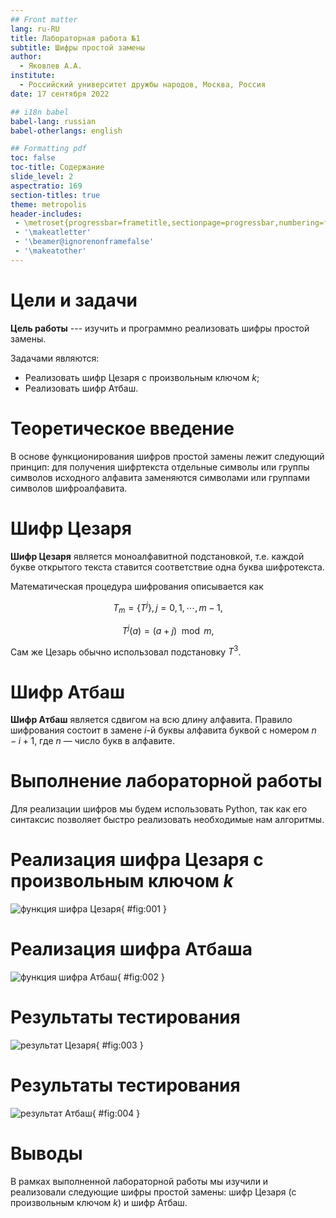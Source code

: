 ```yaml
---
## Front matter
lang: ru-RU
title: Лабораторная работа №1
subtitle: Шифры простой замены
author:
  - Яковлев А.А.
institute:
  - Российский университет дружбы народов, Москва, Россия
date: 17 сентября 2022

## i18n babel
babel-lang: russian
babel-otherlangs: english

## Formatting pdf
toc: false
toc-title: Содержание
slide_level: 2
aspectratio: 169
section-titles: true
theme: metropolis
header-includes:
 - \metroset{progressbar=frametitle,sectionpage=progressbar,numbering=fraction}
 - '\makeatletter'
 - '\beamer@ignorenonframefalse'
 - '\makeatother'
---
```


# Цели и задачи

**Цель работы** --- изучить и программно реализовать шифры простой замены.

Задачами являются:

- Реализовать шифр Цезаря с произвольным ключом $k$;
- Реализовать шифр Атбаш.

# Теоретическое введение

В основе функционирования шифров простой замены лежит следующий принцип: для получения шифртекста отдельные символы или группы символов исходного алфавита заменяются символами или группами символов шифроалфавита. 

# Шифр Цезаря

**Шифр Цезаря** является моноалфавитной подстановкой, т.е. каждой букве открытого текста ставится соответствие одна буква шифротекста.

Математическая процедура шифрования описывается как

$$
T_m = \left\{T^j\right\},j=0,1,\cdots,m-1,
$$

$$
T^j(a)=(a+j)\mod{m},
$$

Сам же Цезарь обычно использовал подстановку $T^3$.

# Шифр Атбаш

**Шифр Атбаш** является сдвигом на всю длину алфавита. Правило шифрования состоит в замене $i$-й буквы алфавита буквой с номером $n-i+1$, где $n$ — число букв в алфавите.

# Выполнение лабораторной работы

Для реализации шифров мы будем использовать Python, так как его синтаксис позволяет быстро реализовать необходимые нам алгоритмы.

# Реализация шифра Цезаря c произвольным ключом $k$

![функция шифра Цезаря](images/pic1.PNG){ #fig:001 }

# Реализация шифра Атбаша

![функция шифра Атбаш](images/2.PNG){ #fig:002 }

# Результаты тестирования

![результат Цезаря](images/pic3.PNG){ #fig:003 }

# Результаты тестирования

![результат Атбаш](images/pic4.PNG){ #fig:004 }

# Выводы

В рамках выполненной лабораторной работы мы изучили и реализовали следующие шифры простой замены: шифр Цезаря (с произвольным ключом $k$) и шифр Атбаш.